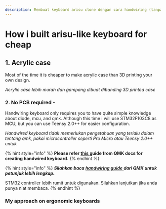 ```yaml
---
description: Membuat keyboard arisu clone dengan cara handwiring (tanpa pcb)
---
```


# How i built arisu-like keyboard for cheap

## 1. Acrylic case

Most of the time it is cheaper to make acrylic case than 3D printing your own design.

_Acrylic case lebih murah dan gampang dibuat dibanding 3D printed case_

### 2. No PCB required - 

Handwiring keyboard only requires you to have quite simple knowledge about diode, mcu, and qmk. Although this time i will use STM32F103C8 as MCU, but you can use Teensy 2.0++ for easier configuration.

_Handwired keyboard tidak memerlukan pengetahuan yang terlalu dalam tentang qmk, pakai microcontroller seperti Pro Micro atau Teensy 2.0++ untuk_ 

{% hint style="info" %}
**Please refer** [**this** ](https://docs.qmk.fm/#/hand_wire)**guide from QMK docs for creating handwired keyboard.**
{% endhint %}

{% hint style="info" %}
_**Silahkan baca**_ [_**handwiring guide**_ ](https://docs.qmk.fm/#/hand_wire)_**dari QMK untuk petunjuk lebih lengkap.**_ 

STM32 controller lebih rumit untuk digunakan. Silahkan lanjutkan jika anda punya niat membaca.
{% endhint %}

### **My approach on ergonomic keyboards**

